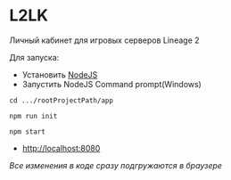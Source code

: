 # L2LK
Личный кабинет для игровых серверов Lineage 2

Для запуска:
* Установить [NodeJS](https://nodejs.org/en/download/)
* Запустить NodeJS Command prompt(Windows)
```
cd .../rootProjectPath/app
```
```
npm run init
```
```
npm start
```
* [http://localhost:8080](http://localhost:8080)

_Все изменения в коде сразу подгружаются в браузере_
